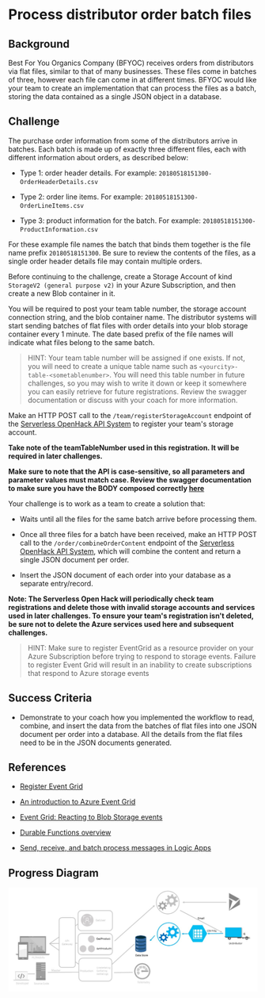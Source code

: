 # Process distributor order batch files

## Background

Best For You Organics Company (BFYOC) receives orders from distributors
via flat files, similar to that of many businesses. These files come in
batches of three, however each file can come in at different times. BFYOC
would like your team to create an implementation that can process the files
as a batch, storing the data contained as a single JSON object in a database.

## Challenge

The purchase order information from some of the distributors arrive in
batches. Each batch is made up of exactly three different files, each with
different information about orders, as described below:

* Type 1: order header details.
For example: `20180518151300-OrderHeaderDetails.csv`

* Type 2: order line items. For example:
`20180518151300-OrderLineItems.csv`

* Type 3: product information for the batch.
For example: `20180518151300-ProductInformation.csv`

For these example file names the batch that binds them together is the file
name prefix `20180518151300`.  Be sure to review the contents of the files, as a single order header details file may contain multiple orders.

Before continuing to the challenge, create a Storage Account of kind
`StorageV2 (general purpose v2)` in your Azure Subscription, and then create
a new Blob container in it.

You will be required to post your team table number, the storage account
connection string, and the blob container name. The distributor systems will
start sending batches of flat files with order details into your blob storage
container every 1 minute. The date based prefix of the file names will indicate
what files belong to the same batch.  

>HINT: Your team table number will be assigned if one exists.  If not, you will need to create a unique table name such as `<yourcity>-table-<sometablenumber>`.  You will need this table number in future challenges, so you may wish to write it down or keep it somewhere you can easily retrieve for future registrations. Review the swagger documentation or discuss with your coach for more information.

Make an HTTP POST call to the `/team/registerStorageAccount`
endpoint of the [Serverless OpenHack API System](https://petstore.swagger.io/?url=https://serverlessohmanagementapi.azurewebsites.net/api/definition) to register your team's storage account.

**Take note of the teamTableNumber used in this registration. It will be required in later challenges.**

**Make sure to note that the API is case-sensitive, so all parameters and parameter values must match case.  Review the swagger documentation to make sure you have the BODY composed correctly [here](https://petstore.swagger.io/?url=https://serverlessohmanagementapi.azurewebsites.net/api/definition#/Register%20Storage%20Account/register)**

Your challenge is to work as a team to create a solution that:

* Waits until all the files for the same batch arrive before processing them.

* Once all three files for a batch have been received, make an HTTP POST call to the `/order/combineOrderContent`
endpoint of the [Serverless OpenHack API System](https://petstore.swagger.io/?url=https://serverlessohmanagementapi.azurewebsites.net/api/definition#/Register%20Storage%20Account/combineOrderContent), which will combine the content and return a single JSON document per order.

* Insert the JSON document of each order into your database as a separate
entry/record.

**Note: The Serverless Open Hack will periodically check team registrations
and delete those with invalid storage accounts and services used in later
challenges. To ensure your team's registration isn't deleted, be sure not to
delete the Azure services used here and subsequent challenges.**

>HINT: Make sure to register EventGrid as a resource provider on your Azure Subscription before trying to respond to storage events.  Failure to register Event Grid will result in an inability to create subscriptions that respond to Azure storage events

## Success Criteria

* Demonstrate to your coach how you implemented the workflow to read, combine,
and insert the data from the batches of flat files into one JSON document per
order into a database. All the details from the flat files need to be in the
JSON documents generated.

## References  

* [Register Event Grid](https://docs.microsoft.com/en-us/azure/event-grid/custom-event-quickstart-portal)  

* [An introduction to Azure Event Grid](https://docs.microsoft.com/azure/event-grid/overview)

* [Event Grid: Reacting to Blob Storage events](https://docs.microsoft.com/azure/storage/blobs/storage-blob-event-overview)

* [Durable Functions overview](https://docs.microsoft.com/azure/azure-functions/durable-functions-overview)

* [Send, receive, and batch process messages in Logic Apps](https://docs.microsoft.com/azure/logic-apps/logic-apps-batch-process-send-receive-messages)

## Progress Diagram

![Process distributor order batch files progress diagram](/images/order-batch-files-progress-diagram.jpg)

